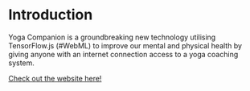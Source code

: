 # Introduction

Yoga Companion is a groundbreaking new technology utilising TensorFlow.js (#WebML) to improve our mental and physical health by giving anyone with an internet connection access to a yoga coaching system.

[Check out the website here!](https://la19074.github.io/brishack2023/ )
